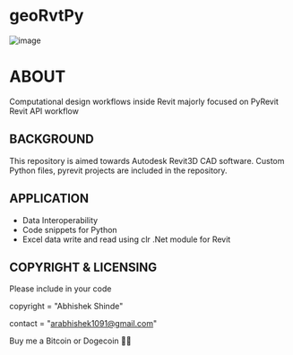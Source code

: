 # geoRvtPy
![image](https://drive.google.com/uc?export=view&id=1o5IqVnaSmcE_fnziexlLUGakvmlaN7ue)

ABOUT
===============================================================================================
Computational design workflows inside Revit majorly focused on PyRevit Revit API workflow

BACKGROUND
----------
This repository is aimed towards Autodesk Revit3D CAD software. Custom Python files, pyrevit projects
are included in the repository. 

APPLICATION
-----------
* Data Interoperability
* Code snippets for Python
* Excel data write and read using clr .Net module for Revit

COPYRIGHT & LICENSING
---------------------

Please include in your code

copyright = "Abhishek Shinde" 

contact = "arabhishek1091@gmail.com"

Buy me a Bitcoin or Dogecoin 🧘‍♂️

